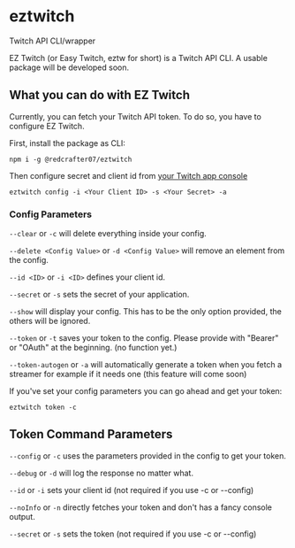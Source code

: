 # eztwitch
 Twitch API CLI/wrapper

 EZ Twitch (or Easy Twitch, eztw for short) is a Twitch API CLI. A usable package will be developed soon.

## What you can do with EZ Twitch
Currently, you can fetch your Twitch API token. To do so, you have to configure EZ Twitch.

First, install the package as CLI:
```
npm i -g @redcrafter07/eztwitch
```

Then configure secret and client id from [your Twitch app console](https://dev.twitch.tv/console/apps)

```
eztwitch config -i <Your Client ID> -s <Your Secret> -a
```

### Config Parameters

```--clear``` or ```-c``` will delete everything inside your config.

```--delete <Config Value>``` or ```-d <Config Value>``` will remove an element from the config.

```--id <ID>``` or ```-i <ID>``` defines your client id.

```--secret``` or ```-s``` sets the secret of your application.

```--show``` will display your config. This has to be the only option provided, the others will be ignored.

```--token``` or ```-t``` saves your token to the config. Please provide with "Bearer" or "OAuth" at the beginning. (no function yet.)

```--token-autogen``` or ```-a``` will automatically generate a token when you fetch a streamer for example if it needs one (this feature will come soon)

If you've set your config parameters you can go ahead and get your token:

```
eztwitch token -c
```

## Token Command Parameters

```--config``` or ```-c``` uses the parameters provided in the config to get your token.

```--debug``` or ```-d``` will log the response no matter what.

```--id``` or ```-i``` sets your client id (not required if you use -c or --config)

```--noInfo``` or ```-n``` directly fetches your token and don't has a fancy console output.

```--secret``` or ```-s``` sets the token (not required if you use -c or --config)